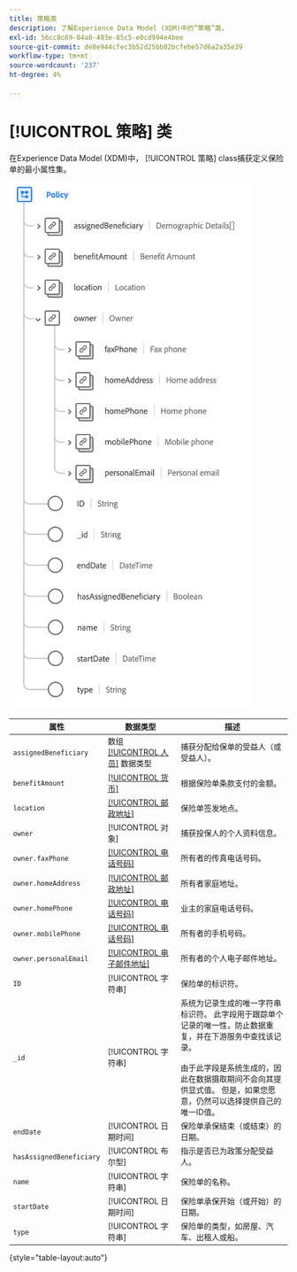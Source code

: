 ```yaml
---
title: 策略类
description: 了解Experience Data Model (XDM)中的“策略”类。
exl-id: 56cc8c69-84a0-493e-85c5-e0cd994e4bee
source-git-commit: de8e944cfec3b52d25bb02bcfebe57d6a2a35e39
workflow-type: tm+mt
source-wordcount: '237'
ht-degree: 4%

---
```


# [!UICONTROL 策略] 类

在Experience Data Model (XDM)中， [!UICONTROL 策略] class捕获定义保险单的最小属性集。

![](../images/classes/policy.png)

| 属性 | 数据类型 | 描述 |
| --- | --- | --- |
| `assignedBeneficiary` | 数组 [[!UICONTROL 人员]](../data-types/person.md) 数据类型 | 捕获分配给保单的受益人（或受益人）。 |
| `benefitAmount` | [[!UICONTROL 货币]](../data-types/currency.md) | 根据保险单条款支付的金额。 |
| `location` | [[!UICONTROL 邮政地址]](../data-types/postal-address.md) | 保险单签发地点。 |
| `owner` | [!UICONTROL 对象] | 捕获投保人的个人资料信息。 |
| `owner.faxPhone` | [[!UICONTROL 电话号码]](../data-types/phone-number.md) | 所有者的传真电话号码。 |
| `owner.homeAddress` | [[!UICONTROL 邮政地址]](../data-types/postal-address.md) | 所有者家庭地址。 |
| `owner.homePhone` | [[!UICONTROL 电话号码]](../data-types/phone-number.md) | 业主的家庭电话号码。 |
| `owner.mobilePhone` | [[!UICONTROL 电话号码]](../data-types/phone-number.md) | 所有者的手机号码。 |
| `owner.personalEmail` | [[!UICONTROL 电子邮件地址]](../data-types/email-address.md) | 所有者的个人电子邮件地址。 |
| `ID` | [!UICONTROL 字符串] | 保险单的标识符。 |
| `_id` | [!UICONTROL 字符串] | 系统为记录生成的唯一字符串标识符。 此字段用于跟踪单个记录的唯一性，防止数据重复，并在下游服务中查找该记录。<br><br>由于此字段是系统生成的，因此在数据摄取期间不会向其提供显式值。 但是，如果您愿意，仍然可以选择提供自己的唯一ID值。 |
| `endDate` | [!UICONTROL 日期时间] | 保险单承保结束（或结束）的日期。 |
| `hasAssignedBeneficiary` | [!UICONTROL 布尔型] | 指示是否已为政策分配受益人。 |
| `name` | [!UICONTROL 字符串] | 保险单的名称。 |
| `startDate` | [!UICONTROL 日期时间] | 保险单承保开始（或开始）的日期。 |
| `type` | [!UICONTROL 字符串] | 保险单的类型，如房屋、汽车、出租人或船。 |

{style="table-layout:auto"}
